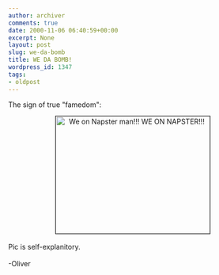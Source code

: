 ```yaml
---
author: archiver
comments: true
date: 2000-11-06 06:40:59+00:00
excerpt: None
layout: post
slug: we-da-bomb
title: WE DA BOMB!
wordpress_id: 1347
tags:
- oldpost
---
```


The sign of true "famedom":<br /><center><img src="http://www.oliverweb.com/stuff/napster.jpg" width="312" height="237" border="1" alt="We on Napster man!!! WE ON NAPSTER!!!"></center><br />Pic is self-explanitory.<br /><br />-Oliver